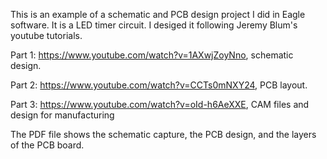 This is an example of a schematic and PCB design project I did in Eagle software. It is a LED timer circuit. I desiged it following Jeremy Blum's youtube tutorials.

Part 1: https://www.youtube.com/watch?v=1AXwjZoyNno, schematic design.

Part 2: https://www.youtube.com/watch?v=CCTs0mNXY24, PCB layout.

Part 3: https://www.youtube.com/watch?v=oId-h6AeXXE, CAM files and design for manufacturing

The PDF file shows the schematic capture, the PCB design, and the layers of the PCB board.
